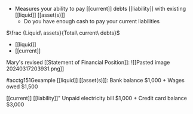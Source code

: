 - Measures your ability to pay [[current]] debts [[liability]] with existing [[liquid]] [[asset(s)]]
	- Do you have enough cash to pay your current liabilities

$\frac {Liquid\ assets}{Total\ current\ debts}$
- [[liquid]]
- [[current]]

Mary's revised [[Statement of Financial Position]]:
![[Pasted image 20240317203931.png]]

#acctg151Gexample 
[[liquid]] [[asset(s)]]:
Bank balance $1,000 + Wages owed $1,500

[[current]] [[liability]]"
Unpaid electricity bill $1,000 + Credit card balance $3,000 
